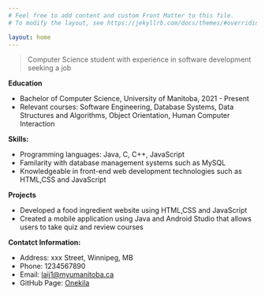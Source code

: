 ```yaml
---
# Feel free to add content and custom Front Matter to this file.
# To modify the layout, see https://jekyllrb.com/docs/themes/#overriding-theme-defaults

layout: home
---
```



> Computer Science student with experience in software development seeking a job

**Education**

- Bachelor of Computer Science, University of Manitoba, 2021 - Present
- Relevant courses: Software Engineering, Database Systems, Data Structures and Algorithms, Object Orientation, Human Computer Interaction

**Skills:**

- Programming languages: Java, C, C++, JavaScript
- Familarity with database management systems such as MySQL 
- Knowledgeable in front-end web development technologies such as HTML,CSS and JavaScript

**Projects**

- Developed a food ingredient website using HTML,CSS and JavaScript
- Created a mobile application using Java and Android Studio that allows users to take quiz and review courses

**Contatct Information:**

- Address: xxx Street, Winnipeg, MB
- Phone: 1234567890
- Email: laij1@myumanitoba.ca
- GitHub Page: [Onekila](https://github.com/Onekila/Onekila.github.io)

[jekyll-docs]: https://jekyllrb.com/docs/home
[jekyll-gh]:   https://github.com/jekyll/jekyll
[jekyll-talk]: https://talk.jekyllrb.com/
